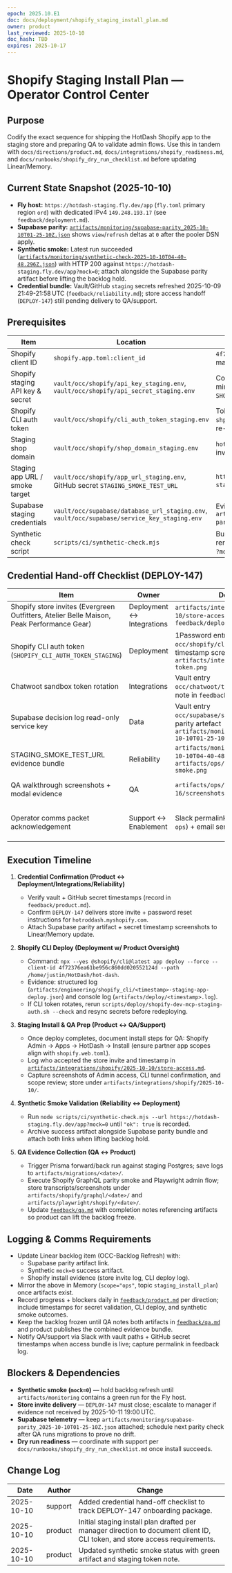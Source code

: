 ```yaml
---
epoch: 2025.10.E1
doc: docs/deployment/shopify_staging_install_plan.md
owner: product
last_reviewed: 2025-10-10
doc_hash: TBD
expires: 2025-10-17
---
```

# Shopify Staging Install Plan — Operator Control Center

## Purpose
Codify the exact sequence for shipping the HotDash Shopify app to the staging store and preparing QA to validate admin flows. Use this in tandem with `docs/directions/product.md`, `docs/integrations/shopify_readiness.md`, and `docs/runbooks/shopify_dry_run_checklist.md` before updating Linear/Memory.

## Current State Snapshot (2025-10-10)
- **Fly host:** `https://hotdash-staging.fly.dev/app` (`fly.toml` primary region `ord`) with dedicated IPv4 `149.248.193.17` (see `feedback/deployment.md`).
- **Supabase parity:** [`artifacts/monitoring/supabase-parity_2025-10-10T01-25-10Z.json`](../../artifacts/monitoring/supabase-parity_2025-10-10T01-25-10Z.json) shows `view`/`refresh` deltas at `0` after the pooler DSN apply.
- **Synthetic smoke:** Latest run succeeded ([`artifacts/monitoring/synthetic-check-2025-10-10T04-40-48.296Z.json`](../../artifacts/monitoring/synthetic-check-2025-10-10T04-40-48.296Z.json)) with HTTP 200 against `https://hotdash-staging.fly.dev/app?mock=0`; attach alongside the Supabase parity artifact before lifting the backlog hold.
- **Credential bundle:** Vault/GitHub `staging` secrets refreshed 2025-10-09 21:49-21:58 UTC (`feedback/reliability.md`); store access handoff (`DEPLOY-147`) still pending delivery to QA/support.

## Prerequisites
| Item | Location | Notes |
|------|----------|-------|
| Shopify client ID | `shopify.app.toml:client_id` | `4f72376ea61be956c860dd020552124d` — matches staging API key vault entry. |
| Shopify staging API key & secret | `vault/occ/shopify/api_key_staging.env`, `vault/occ/shopify/api_secret_staging.env` | Confirm GitHub `staging` environment mirrors (`SHOPIFY_API_KEY_STAGING`, `SHOPIFY_API_SECRET_STAGING`). |
| Shopify CLI auth token | `vault/occ/shopify/cli_auth_token_staging.env` | Token `shpat_staging_cli_token_2025_10_10`; re-run MCP auth helper if rotated. |
| Staging shop domain | `vault/occ/shopify/shop_domain_staging.env` | `hotroddash.myshopify.com`; ensure invite delivered before QA validation. |
| Staging app URL / smoke target | `vault/occ/shopify/app_url_staging.env`, GitHub secret `STAGING_SMOKE_TEST_URL` | `https://hotdash-staging.fly.dev/app` / `...?mock=0`. |
| Supabase staging credentials | `vault/occ/supabase/database_url_staging.env`, `vault/occ/supabase/service_key_staging.env` | Evidence bundle at `artifacts/monitoring/supabase-parity_2025-10-10T01-25-10Z.json`. |
| Synthetic check script | `scripts/ci/synthetic-check.mjs` | Budget 800 ms with warmup delay; rerun until green artifact captured for `?mock=0`. |

## Credential Hand-off Checklist (DEPLOY-147)
| Item | Owner | Delivery Evidence | Pending Actions |
|------|-------|-------------------|-----------------|
| Shopify store invites (Evergreen Outfitters, Atelier Belle Maison, Peak Performance Gear) | Deployment ↔ Integrations | `artifacts/integrations/shopify/2025-10-10/store-access.md` + Slack permalink in `feedback/deployment.md` | 🔴 Pending DEPLOY-147 closeout; escalate if not delivered by 2025-10-11 19:00 UTC. |
| Shopify CLI auth token (`SHOPIFY_CLI_AUTH_TOKEN_STAGING`) | Deployment | 1Password entry `occ/shopify/cli_auth_token_staging`, timestamp screenshot stored in `artifacts/integrations/shopify/<date>/cli-token.png` | Await confirmation of latest rotation; log timestamp in `feedback/product.md`. |
| Chatwoot sandbox token rotation | Integrations | Vault entry `occ/chatwoot/token_sandbox_staging.env` + note in `feedback/integrations.md` | Verify token aligns with 2025-10-16 dry run scenarios; request acknowledgement once rotated. |
| Supabase decision log read-only service key | Data | Vault entry `occ/supabase/service_key_staging.env` + parity artefact `artifacts/monitoring/supabase-parity_2025-10-10T01-25-10Z.json` | Confirm read-only scope documented; attach vault timestamp screenshot before sharing with support. |
| STAGING_SMOKE_TEST_URL evidence bundle | Reliability | `artifacts/monitoring/synthetic-check-2025-10-10T04-40-48.296Z.json` + screenshot `artifacts/ops/dry_run_2025-10-16/mock0-smoke.png` | Capture new screenshot once `?mock=0` returns 200 and notify support/enablement. |
| QA walkthrough screenshots + modal evidence | QA | `artifacts/ops/dry_run_2025-10-16/screenshots/` + entry in `feedback/qa.md` | Prep mock-mode captures now; replace with live-mode set post-credential delivery. |
| Operator comms packet acknowledgement | Support ↔ Enablement | Slack permalink for internal broadcast (`#occ-ops`) + email send log | Stage templates (docs/marketing/launch_comms_packet.md §2B); send once checklist items above marked complete. |

## Execution Timeline
1. **Credential Confirmation (Product ↔ Deployment/Integrations/Reliability)**
   - Verify vault + GitHub secret timestamps (record in `feedback/product.md`).
   - Confirm `DEPLOY-147` delivers store invite + password reset instructions for `hotroddash.myshopify.com`.
   - Attach Supabase parity artifact + secret timestamp screenshots to Linear/Memory update.

2. **Shopify CLI Deploy (Deployment w/ Product Oversight)**
   - Command: `npx --yes @shopify/cli@latest app deploy --force --client-id 4f72376ea61be956c860dd020552124d --path /home/justin/HotDash/hot-dash`.
   - Evidence: structured log (`artifacts/engineering/shopify_cli/<timestamp>-staging-app-deploy.json`) and console log (`artifacts/deploy/<timestamp>.log`).
   - If CLI token rotates, rerun `scripts/deploy/shopify-dev-mcp-staging-auth.sh --check` and resync secrets before redeploying.

3. **Staging Install & QA Prep (Product ↔ QA/Support)**
   - Once deploy completes, document install steps for QA: Shopify Admin → Apps → HotDash → Install (ensure partner app scopes align with `shopify.web.toml`).
   - Log who accepted the store invite and timestamp in [`artifacts/integrations/shopify/2025-10-10/store-access.md`](../../artifacts/integrations/shopify/2025-10-10/store-access.md).
   - Capture screenshots of Admin access, CLI tunnel confirmation, and scope review; store under `artifacts/integrations/shopify/2025-10-10/`.

4. **Synthetic Smoke Validation (Reliability ↔ Deployment)**
   - Run `node scripts/ci/synthetic-check.mjs --url https://hotdash-staging.fly.dev/app?mock=0` until `"ok": true` is recorded.
   - Archive success artifact alongside Supabase parity bundle and attach both links when lifting backlog hold.

5. **QA Evidence Collection (QA ↔ Product)**
   - Trigger Prisma forward/back run against staging Postgres; save logs to `artifacts/migrations/<date>/`.
   - Execute Shopify GraphQL parity smoke and Playwright admin flow; store transcripts/screenshots under `artifacts/shopify/graphql/<date>/` and `artifacts/playwright/shopify/<date>/`.
   - Update [`feedback/qa.md`](../../feedback/qa.md) with completion notes referencing artifacts so product can lift the backlog freeze.

## Logging & Comms Requirements
- Update Linear backlog item (OCC-Backlog Refresh) with:
  - Supabase parity artifact link.
  - Synthetic `mock=0` success artifact.
  - Shopify install evidence (store invite log, CLI deploy log).
- Mirror the above in Memory (`scope="ops"`, topic `staging_install_plan`) once artifacts exist.
- Record progress + blockers daily in [`feedback/product.md`](../../feedback/product.md) per direction; include timestamps for secret validation, CLI deploy, and synthetic smoke outcomes.
- Keep the backlog frozen until QA notes both artifacts in [`feedback/qa.md`](../../feedback/qa.md) and product publishes the combined evidence bundle.
- Notify QA/support via Slack with vault paths + GitHub secret timestamps when access bundle is live; capture permalink in feedback log.

## Blockers & Dependencies
- **Synthetic smoke (`mock=0`)** — hold backlog refresh until `artifacts/monitoring` contains a green run for the Fly host.
- **Store invite delivery** — `DEPLOY-147` must close; escalate to manager if evidence not received by 2025-10-11 19:00 UTC.
- **Supabase telemetry** — keep `artifacts/monitoring/supabase-parity_2025-10-10T01-25-10Z.json` attached; schedule next parity check after QA runs migrations to prove no drift.
- **Dry run readiness** — coordinate with support per `docs/runbooks/shopify_dry_run_checklist.md` once install succeeds.

## Change Log
| Date | Author | Change |
|------|--------|--------|
| 2025-10-10 | support | Added credential hand-off checklist to track DEPLOY-147 onboarding package. |
| 2025-10-10 | product | Initial staging install plan drafted per manager direction to document client ID, CLI token, and store access requirements. |
| 2025-10-10 | product | Updated synthetic smoke status with green artifact and staging token note. |
